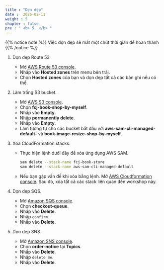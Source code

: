 ```yaml
---
title : "Dọn dẹp"
date :  2025-02-11
weight : 5
chapter : false
pre : " <b> 5. </b> "
---
```


{{% notice note %}}
Việc dọn dẹp sẽ mất một chút thời gian để hoàn thành
{{% /notice %}}

1. Dọn dẹp Route 53
    - Mở [AWS Route 53 console](https://us-east-1.console.aws.amazon.com/route53/v2/home?region=us-east-1).
    - Nhấp vào **Hosted zones** trên menu bên trái.
    - Chọn **Hosted zones** của bạn và dọn dẹp tất cả các bản ghi nếu có thể.

2. Làm trống S3 bucket.
    - Mở [AWS S3 console](https://s3.console.aws.amazon.com/s3/buckets?region=us-east-1).
    - Chọn **fcj-book-shop-by-myself**.
    - Nhấp vào **Empty**.
    - Nhập **permanently delete**.
    - Nhấp vào **Empty**.
    - Làm tương tự cho các bucket bắt đầu với **aws-sam-cli-managed-default-** và **book-image-resize-shop-by-myself**.

3. Xóa CloudFormation stacks.
    - Thực hiện lệnh dưới đây để xóa ứng dụng AWS SAM.

      ```bash
      sam delete --stack-name fcj-book-store
      sam delete --stack-name aws-sam-cli-managed-default
      ```

    - Nếu bạn gặp vấn đề khi xóa bằng lệnh. Mở [AWS Cloudformation console](https://us-east-1.console.aws.amazon.com/cloudformation/home?region=us-east-1#/getting-started). Sau đó, xóa tất cả các stack liên quan đến workshop này.

4. Dọn dẹp SQS.
    - Mở [Amazon SQS console](https://us-east-1.console.aws.amazon.com/sqs/v2/home?region=us-east-1#/homepage).
    - Chọn **checkout-queue**.
    - Nhấp vào **Delete**.
    - Nhập `confirm`.
    - Nhấp vào **Delete**.

5. Dọn dẹp SNS.
    - Mở [Amazon SNS console](https://us-east-1.console.aws.amazon.com/sns/v3/home?region=us-east-1#/dashboard).
    - Chọn **order-notice** tại **Topics**.
    - Nhấp vào **Delete**.
    - Nhập `delete me`.
    - Nhấp vào **Delete**.
